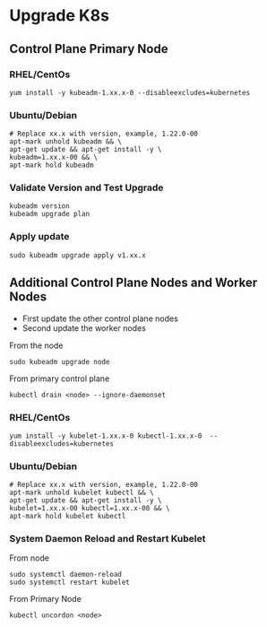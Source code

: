 # Upgrade K8s

## Control Plane Primary Node

### RHEL/CentOs
```
yum install -y kubeadm-1.xx.x-0 --disableexcludes=kubernetes
```
### Ubuntu/Debian
```
# Replace xx.x with version, example, 1.22.0-00
apt-mark unhold kubeadm && \
apt-get update && apt-get install -y \
kubeadm=1.xx.x-00 && \
apt-mark hold kubeadm
```

### Validate Version and Test Upgrade
```
kubeadm version
kubeadm upgrade plan
```

### Apply update
```
sudo kubeadm upgrade apply v1.xx.x
```

## Additional Control Plane Nodes and Worker Nodes
- First update the other control plane nodes
- Second update the worker nodes

From the node
```
sudo kubeadm upgrade node
```

From primary control plane
```
kubectl drain <node> --ignore-daemonset
```

### RHEL/CentOs
```
yum install -y kubelet-1.xx.x-0 kubectl-1.xx.x-0  --disableexcludes=kubernetes
```

### Ubuntu/Debian
```
# Replace xx.x with version, example, 1.22.0-00
apt-mark unhold kubelet kubectl && \
apt-get update && apt-get install -y \
kubelet=1.xx.x-00 kubectl=1.xx.x-00 && \
apt-mark hold kubelet kubectl
```

### System Daemon Reload and Restart Kubelet
From node
```
sudo systemctl daemon-reload
sudo systemctl restart kubelet
```
From Primary Node
```
kubectl uncordon <node>
```


